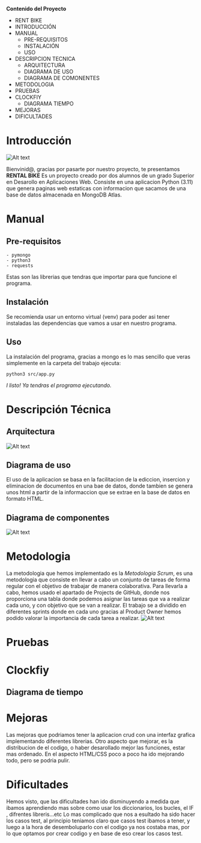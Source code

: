 **Contenido del Proyecto**

- RENT BIKE
- INTRODUCCIÓN
- MANUAL
  - PRE-REQUISITOS
  - INSTALACIÓN
  - USO
- DESCRIPCION TECNICA
  - ARQUITECTURA
  - DIAGRAMA DE USO
  - DIAGRAMA DE COMONENTES
- METODOLOGIA
- PRUEBAS
- CLOCKFIY
  - DIAGRAMA TIEMPO
- MEJORAS
- DIFICULTADES




# Introducción

![Alt text](https://github.com/FranN2442/Proyecto_BicicletasDAW/blob/main/imagenes/logo.png)

Bienvinid@, gracias por pasarte por nuestro proyecto, te presentamos **RENTAL BIKE**
Es un proyecto creado por dos alumnos de un grado Superior en Desarollo en Aplicaciones Web. Consiste en una aplicacion Python (3.11) que genera paginas web estaticas con informacion que sacamos de una base de datos almacenada en MongoDB Atlas.

# Manual
## Pre-requisitos
~~~
- pymongo
- python3
- requests
~~~
Estas son las librerias que tendras que importar para que funcione el programa.
## Instalación
Se recomienda usar un entorno virtual (venv) para poder asi tener instaladas las dependencias que vamos a usar en nuestro programa.
## Uso
La instalación del programa,  gracias a mongo es lo mas sencillo que veras simplemente en la carpeta del trabajo ejecuta:
~~~
python3 src/app.py
~~~
*I listo! Ya tendras el programa ejecutando.*
# Descripción Técnica
## Arquitectura
![Alt text](https://github.com/FranN2442/Proyecto_BicicletasDAW/blob/main/imagenes/ARQ.png)
## Diagrama de uso
El uso de la aplicacion se basa en la facilitacion de la ediccion, insercion y eliminacion de documentos en una bae de datos,
donde tambien se genera unos html a partir de la informaccion que se extrae en la base de datos en formato HTML.
## Diagrama de componentes
![Alt text](https://github.com/FranN2442/Proyecto_BicicletasDAW/blob/main/imagenes/HOLA.png)
# Metodologia
La metodologia que hemos implementado es la *Metodologia Scrum*, es una metodologia que consiste en llevar
a cabo un conjunto de tareas de forma regular con el objetivo de trabajar de manera colaborativa.
Para llevarla a cabo, hemos usado el apartado de Projects de GitHub, donde nos proporciona una tabla donde 
podemos asignar las tareas que va a realizar cada uno, y con objetivo que se van a realizar.
El trabajo se a dividido en diferentes sprints donde en cada uno gracias al Product Owner hemos podido valorar
la importancia de cada tarea a realizar.
![Alt text](https://github.com/FranN2442/Proyecto_BicicletasDAW/blob/main/imagenes/backlog.png)
# Pruebas
# Clockfiy
## Diagrama de tiempo
# Mejoras
Las mejoras que podriamos tener la aplicacion crud con una interfaz grafica implementando diferentes librerias.
Otro aspecto que mejorar, es la distribucion de el codigo, o haber desarollado mejor las funciones, estar mas ordenado.
En el aspecto HTML/CSS poco a poco ha ido mejorando todo, pero se podria pulir.
# Dificultades
Hemos visto, que las dificultades han ido disminuyendo a medida que ibamos aprendiendo mas sobre como usar los diccionarios, los bucles, el IF , difrentes libreris...etc
Lo mas complicado que nos a esultado ha sido hacer los casos test, al principio teniamos claro que casos test ibamos a tener, y luego a la hora de desemboluparlo con el codigo ya nos costaba mas, por lo que optamos por crear codigo y en base de eso crear los casos test.
